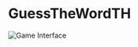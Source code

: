 # GuessTheWordTH
![Game Interface](https://github.com/BallKPN/GuessTheWordGameTH/blob/main/image_2023-12-31_000215865.png?raw=true)
